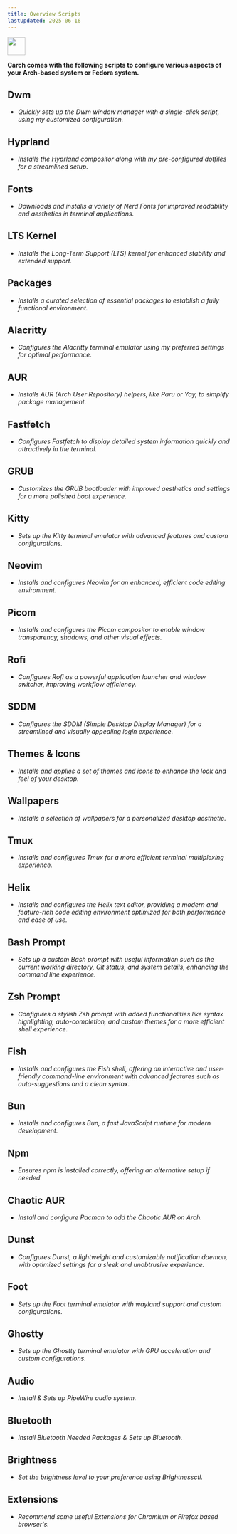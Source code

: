 ```yaml
---
title: Overview Scripts
lastUpdated: 2025-06-16
---
```


<img src="https://cdn-icons-png.flaticon.com/128/3721/3721643.png" width="40" />

**Carch comes with the following scripts to configure various aspects of your Arch-based system or Fedora system.**

## Dwm
- *Quickly sets up the Dwm window manager with a single-click script, using my customized configuration.*

## Hyprland
- *Installs the Hyprland compositor along with my pre-configured dotfiles for a streamlined setup.*

## Fonts
- *Downloads and installs a variety of Nerd Fonts for improved readability and aesthetics in terminal applications.*

## LTS Kernel
- *Installs the Long-Term Support (LTS) kernel for enhanced stability and extended support.*

## Packages
- *Installs a curated selection of essential packages to establish a fully functional environment.*

## Alacritty
- *Configures the Alacritty terminal emulator using my preferred settings for optimal performance.*

## AUR
- *Installs AUR (Arch User Repository) helpers, like Paru or Yay, to simplify package management.*

## Fastfetch
- *Configures Fastfetch to display detailed system information quickly and attractively in the terminal.*

## GRUB
- *Customizes the GRUB bootloader with improved aesthetics and settings for a more polished boot experience.*

## Kitty
- *Sets up the Kitty terminal emulator with advanced features and custom configurations.*

## Neovim
- *Installs and configures Neovim for an enhanced, efficient code editing environment.*

## Picom
- *Installs and configures the Picom compositor to enable window transparency, shadows, and other visual effects.*

## Rofi
- *Configures Rofi as a powerful application launcher and window switcher, improving workflow efficiency.*

## SDDM
- *Configures the SDDM (Simple Desktop Display Manager) for a streamlined and visually appealing login experience.*

## Themes & Icons
- *Installs and applies a set of themes and icons to enhance the look and feel of your desktop.*

## Wallpapers
- *Installs a selection of wallpapers for a personalized desktop aesthetic.*

## Tmux
- *Installs and configures Tmux for a more efficient terminal multiplexing experience.*

## Helix
- *Installs and configures the Helix text editor, providing a modern and feature-rich code editing environment optimized for both performance and ease of use.*

## Bash Prompt
- *Sets up a custom Bash prompt with useful information such as the current working directory, Git status, and system details, enhancing the command line experience.*

## Zsh Prompt
- *Configures a stylish Zsh prompt with added functionalities like syntax highlighting, auto-completion, and custom themes for a more efficient shell experience.*

## Fish 
- *Installs and configures the Fish shell, offering an interactive and user-friendly command-line environment with advanced features such as auto-suggestions and a clean syntax.*

## Bun  
- *Installs and configures Bun, a fast JavaScript runtime for modern development.*  

## Npm  
- *Ensures npm is installed correctly, offering an alternative setup if needed.*  

## Chaotic AUR
- *Install and configure Pacman to add the Chaotic AUR on Arch.*

## Dunst
- *Configures Dunst, a lightweight and customizable notification daemon, with optimized settings for a sleek and unobtrusive experience.*

## Foot
- *Sets up the Foot terminal emulator with wayland support and custom configurations.*

## Ghostty
- *Sets up the Ghostty terminal emulator with GPU acceleration and custom configurations.*

## Audio
- *Install & Sets up PipeWire audio system.*

## Bluetooth
- *Install Bluetooth Needed Packages & Sets up Bluetooth.*

## Brightness 
- *Set the brightness level to your preference using Brightnessctl.* 

## Extensions
- *Recommend some useful Extensions for Chromium or Firefox based browser's.*
